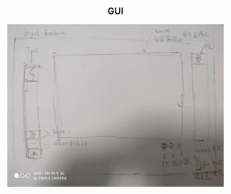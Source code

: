 <div>
    <h2 align="center" style="text-align: center;">GUI</h2>
</div>

![draft](https://github.com/LinkXSystem/gui/blob/master/assets/images/draft-image.jpeg?raw=true)